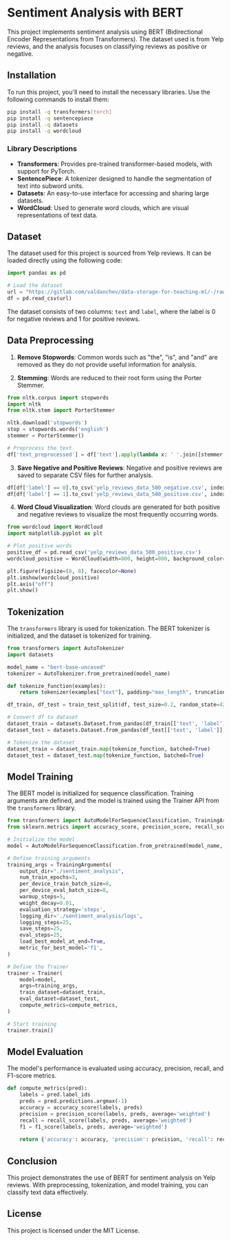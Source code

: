 # Sentiment Analysis with BERT

This project implements sentiment analysis using BERT (Bidirectional Encoder Representations from Transformers). The dataset used is from Yelp reviews, and the analysis focuses on classifying reviews as positive or negative.

## Installation

To run this project, you'll need to install the necessary libraries. Use the following commands to install them:

```bash
pip install -q transformers[torch]
pip install -q sentencepiece
pip install -q datasets
pip install -q wordcloud
```

### Library Descriptions

- **Transformers**: Provides pre-trained transformer-based models, with support for PyTorch.
- **SentencePiece**: A tokenizer designed to handle the segmentation of text into subword units.
- **Datasets**: An easy-to-use interface for accessing and sharing large datasets.
- **WordCloud**: Used to generate word clouds, which are visual representations of text data.

## Dataset

The dataset used for this project is sourced from Yelp reviews. It can be loaded directly using the following code:

```python
import pandas as pd

# Load the dataset
url = "https://gitlab.com/valdanchev/data-storage-for-teaching-ml/-/raw/main/yelp_reviews_data_500.csv"
df = pd.read_csv(url)
```

The dataset consists of two columns: `text` and `label`, where the label is 0 for negative reviews and 1 for positive reviews.

## Data Preprocessing

1. **Remove Stopwords**:
   Common words such as "the", "is", and "and" are removed as they do not provide useful information for analysis.

2. **Stemming**:
   Words are reduced to their root form using the Porter Stemmer.

```python
from nltk.corpus import stopwords
import nltk
from nltk.stem import PorterStemmer

nltk.download('stopwords')
stop = stopwords.words('english')
stemmer = PorterStemmer()

# Preprocess the text
df['text_preprocessed'] = df['text'].apply(lambda x: ' '.join([stemmer.stem(word) for word in x.split() if word not in stop]))
```

3. **Save Negative and Positive Reviews**:
   Negative and positive reviews are saved to separate CSV files for further analysis.

```python
df[df['label'] == 0].to_csv('yelp_reviews_data_500_negative.csv', index=False)
df[df['label'] == 1].to_csv('yelp_reviews_data_500_positive.csv', index=False)
```

4. **Word Cloud Visualization**:
   Word clouds are generated for both positive and negative reviews to visualize the most frequently occurring words.

```python
from wordcloud import WordCloud
import matplotlib.pyplot as plt

# Plot positive words
positive_df = pd.read_csv('yelp_reviews_data_500_positive.csv')
wordcloud_positive = WordCloud(width=800, height=800, background_color='white', stopwords=stop, min_font_size=10).generate(' '.join(positive_df['text_preprocessed']))

plt.figure(figsize=(8, 8), facecolor=None)
plt.imshow(wordcloud_positive)
plt.axis("off")
plt.show()
```

## Tokenization

The `transformers` library is used for tokenization. The BERT tokenizer is initialized, and the dataset is tokenized for training.

```python
from transformers import AutoTokenizer
import datasets

model_name = "bert-base-uncased"
tokenizer = AutoTokenizer.from_pretrained(model_name)

def tokenize_function(examples):
    return tokenizer(examples["text"], padding="max_length", truncation=True, max_length=128)

df_train, df_test = train_test_split(df, test_size=0.2, random_state=42)

# Convert df to dataset
dataset_train = datasets.Dataset.from_pandas(df_train[['text', 'label']], split='train')
dataset_test = datasets.Dataset.from_pandas(df_test[['text', 'label']], split='test')

# Tokenize the dataset
dataset_train = dataset_train.map(tokenize_function, batched=True)
dataset_test = dataset_test.map(tokenize_function, batched=True)
```

## Model Training

The BERT model is initialized for sequence classification. Training arguments are defined, and the model is trained using the Trainer API from the `transformers` library.

```python
from transformers import AutoModelForSequenceClassification, TrainingArguments, Trainer
from sklearn.metrics import accuracy_score, precision_score, recall_score, f1_score

# Initialize the model
model = AutoModelForSequenceClassification.from_pretrained(model_name, num_labels=2)

# Define training arguments
training_args = TrainingArguments(
    output_dir="./sentiment_analysis",
    num_train_epochs=3,
    per_device_train_batch_size=8,
    per_device_eval_batch_size=8,
    warmup_steps=5,
    weight_decay=0.01,
    evaluation_strategy='steps',
    logging_dir='./sentiment_analysis/logs',
    logging_steps=25,
    save_steps=25,
    eval_steps=25,
    load_best_model_at_end=True,
    metric_for_best_model='f1',
)

# Define the Trainer
trainer = Trainer(
    model=model,
    args=training_args,
    train_dataset=dataset_train,
    eval_dataset=dataset_test,
    compute_metrics=compute_metrics,
)

# Start training
trainer.train()
```

## Model Evaluation

The model's performance is evaluated using accuracy, precision, recall, and F1-score metrics.

```python
def compute_metrics(pred):
    labels = pred.label_ids
    preds = pred.predictions.argmax(-1)
    accuracy = accuracy_score(labels, preds)
    precision = precision_score(labels, preds, average='weighted')
    recall = recall_score(labels, preds, average='weighted')
    f1 = f1_score(labels, preds, average='weighted')
    
    return {'accuracy': accuracy, 'precision': precision, 'recall': recall, 'f1': f1}
```

## Conclusion

This project demonstrates the use of BERT for sentiment analysis on Yelp reviews. With preprocessing, tokenization, and model training, you can classify text data effectively.

## License

This project is licensed under the MIT License.
